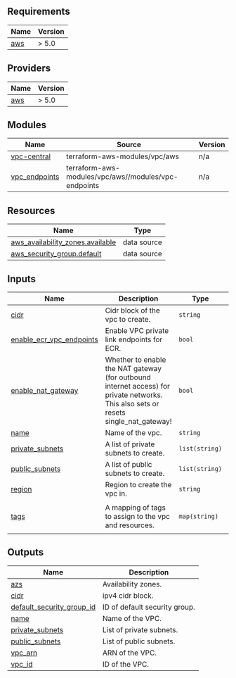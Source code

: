 ## Requirements

| Name | Version |
|------|---------|
| <a name="requirement_aws"></a> [aws](#requirement\_aws) | > 5.0 |

## Providers

| Name | Version |
|------|---------|
| <a name="provider_aws"></a> [aws](#provider\_aws) | > 5.0 |

## Modules

| Name | Source | Version |
|------|--------|---------|
| <a name="module_vpc-central"></a> [vpc-central](#module\_vpc-central) | terraform-aws-modules/vpc/aws | n/a |
| <a name="module_vpc_endpoints"></a> [vpc\_endpoints](#module\_vpc\_endpoints) | terraform-aws-modules/vpc/aws//modules/vpc-endpoints | n/a |

## Resources

| Name | Type |
|------|------|
| [aws_availability_zones.available](https://registry.terraform.io/providers/hashicorp/aws/latest/docs/data-sources/availability_zones) | data source |
| [aws_security_group.default](https://registry.terraform.io/providers/hashicorp/aws/latest/docs/data-sources/security_group) | data source |

## Inputs

| Name | Description | Type | Default | Required |
|------|-------------|------|---------|:--------:|
| <a name="input_cidr"></a> [cidr](#input\_cidr) | Cidr block of the vpc to create. | `string` | n/a | yes |
| <a name="input_enable_ecr_vpc_endpoints"></a> [enable\_ecr\_vpc\_endpoints](#input\_enable\_ecr\_vpc\_endpoints) | Enable VPC private link endpoints for ECR. | `bool` | `false` | no |
| <a name="input_enable_nat_gateway"></a> [enable\_nat\_gateway](#input\_enable\_nat\_gateway) | Whether to enable the NAT gateway (for outbound internet access) for private networks. This also sets or resets single\_nat\_gateway! | `bool` | `true` | no |
| <a name="input_name"></a> [name](#input\_name) | Name of the vpc. | `string` | n/a | yes |
| <a name="input_private_subnets"></a> [private\_subnets](#input\_private\_subnets) | A list of private subnets to create. | `list(string)` | `[]` | no |
| <a name="input_public_subnets"></a> [public\_subnets](#input\_public\_subnets) | A list of public subnets to create. | `list(string)` | `[]` | no |
| <a name="input_region"></a> [region](#input\_region) | Region to create the vpc in. | `string` | n/a | yes |
| <a name="input_tags"></a> [tags](#input\_tags) | A mapping of tags to assign to the vpc and resources. | `map(string)` | <pre>{<br>  "managedby": "terraform"<br>}</pre> | no |

## Outputs

| Name | Description |
|------|-------------|
| <a name="output_azs"></a> [azs](#output\_azs) | Availability zones. |
| <a name="output_cidr"></a> [cidr](#output\_cidr) | ipv4 cidr block. |
| <a name="output_default_security_group_id"></a> [default\_security\_group\_id](#output\_default\_security\_group\_id) | ID of default security group. |
| <a name="output_name"></a> [name](#output\_name) | Name of the VPC. |
| <a name="output_private_subnets"></a> [private\_subnets](#output\_private\_subnets) | List of private subnets. |
| <a name="output_public_subnets"></a> [public\_subnets](#output\_public\_subnets) | List of public subnets. |
| <a name="output_vpc_arn"></a> [vpc\_arn](#output\_vpc\_arn) | ARN of the VPC. |
| <a name="output_vpc_id"></a> [vpc\_id](#output\_vpc\_id) | ID of the VPC. |
